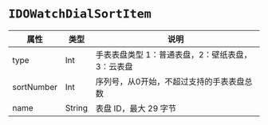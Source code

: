 # `IDOWatchDialSortItem`

| 属性        | 类型    | 说明         |
| ----------- | ------- | ------------ |
| type | Int | 手表表盘类型 1：普通表盘，2：壁纸表盘，3：云表盘 |
| sortNumber | Int | 序列号，从0开始，不超过支持的手表表盘总数 |
| name | String | 表盘 ID，最大 29 字节 |
